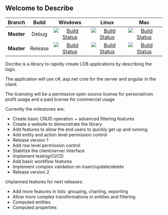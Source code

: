## Welcome to Describe

|Branch|Build|Windows|Linux|Mac|
|:--:|:--:|:--:|:--:|:--:|
|**Master**|Debug|[![Build Status](https://dev.azure.com/brainvest/dscribe/_apis/build/status/brainvest.dscribe?branchName=master&jobName=windows&Debug)](https://dev.azure.com/brainvest/dscribe/_build/latest?definitionId=3?branchName=master)|[![Build Status](https://dev.azure.com/brainvest/dscribe/_apis/build/status/brainvest.dscribe?branchName=master&jobName=linux&Debug)](https://dev.azure.com/brainvest/dscribe/_build/latest?definitionId=3?branchName=master)|[![Build Status](https://dev.azure.com/brainvest/dscribe/_apis/build/status/brainvest.dscribe?branchName=master&jobName=mac&debug)](https://dev.azure.com/brainvest/dscribe/_build/latest?definitionId=3?branchName=master)
|**Master**|Release|[![Build Status](https://dev.azure.com/brainvest/dscribe/_apis/build/status/brainvest.dscribe?branchName=master&jobName=windows&Release)](https://dev.azure.com/brainvest/dscribe/_build/latest?definitionId=3?branchName=master)|[![Build Status](https://dev.azure.com/brainvest/dscribe/_apis/build/status/brainvest.dscribe?branchName=master&jobName=linux&Release)](https://dev.azure.com/brainvest/dscribe/_build/latest?definitionId=3?branchName=master)|[![Build Status](https://dev.azure.com/brainvest/dscribe/_apis/build/status/brainvest.dscribe?branchName=master&jobName=mac&Release)](https://dev.azure.com/brainvest/dscribe/_build/latest?definitionId=3?branchName=master)

Dscribe is a library to rapidly create LOB applications by describing the logic.

The application will use c#, asp.net core for the server and angular in the client.

The licensing will be a permissive open source license for personal/non profit usage and a paid license for commercial usage

Currently the milestones are:

  + Create basic CRUD operation + advanced filtering features
  + Create a website to demonstrate the library
  + Add features to allow the end users to quickly get up and running
  + Add entity and action level permission control
  + Release version 1
  + Add row level permission control
  + Stabilize the client/server interface
  + Implement testing/CI/CD
  + Add basic workflow features
  + Implement complex validation on insert/update/delete
  + Release version 2

Unplanned features for next releases:

  + Add more features in lists: grouping, charting, exporting
  + Allow more complex transformations in entities and filtering
  + Computed entities
  + Computed properties
